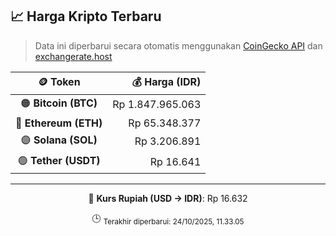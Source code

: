 

<!-- HARGA_KRIPTO -->
## 📈 Harga Kripto Terbaru

> Data ini diperbarui secara otomatis menggunakan [CoinGecko API](https://www.coingecko.com/) dan [exchangerate.host](https://exchangerate.host/)

<div align="center">

| 🪙 Token | 💰 Harga (IDR) |
|:------:|---------------:|
| 🟠 **Bitcoin (BTC)**   | Rp 1.847.965.063 |
| 🔵 **Ethereum (ETH)**  | Rp 65.348.377 |
| 🟣 **Solana (SOL)**    | Rp 3.206.891 |
| 🟢 **Tether (USDT)**   | Rp 16.641 |

---

💱 **Kurs Rupiah (USD → IDR)**: Rp 16.632

🕒 <sub>Terakhir diperbarui: 24/10/2025, 11.33.05</sub>

</div>
<!-- /HARGA_KRIPTO -->